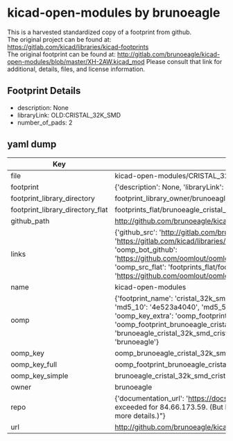 # kicad-open-modules by brunoeagle  
This is a harvested standardized copy of a footprint from github.  
The original project can be found at:  
https://gitlab.com/kicad/libraries/kicad-footprints  
The original footprint can be found at:
http://gitlab.com/brunoeagle/kicad-open-modules/blob/master/XH-2AW.kicad_mod
Please consult that link for additional, details, files, and license information.  
## Footprint Details
* description: None  
* libraryLink: OLD:CRISTAL_32K_SMD  
* number_of_pads: 2  
## yaml dump  
| Key | Value |  
| --- | --- |  
| file | kicad-open-modules/CRISTAL_32K_SMD.kicad_mod |  
| footprint | {'description': None, 'libraryLink': 'OLD:CRISTAL_32K_SMD', 'number_of_pads': 2} |  
| footprint_library_directory | footprint_library_owner/brunoeagle_kicad-open-modules |  
| footprint_library_directory_flat | footprints_flat/brunoeagle_cristal_32k_smd_cristal_32k_smd/working |  
| github_path | http://github.com/brunoeagle/kicad-open-modules/blob/master/CRISTAL_32K_SMD.kicad_mod |  
| links | {'github_src': 'http://gitlab.com/brunoeagle/kicad-open-modules/blob/master/XH-2AW.kicad_mod', 'github_src_repo': 'https://gitlab.com/kicad/libraries/kicad-footprints', 'oomp_bot': 'footprints/brunoeagle_cristal_32k_smd_cristal_32k_smd/working', 'oomp_bot_github': 'https://github.com/oomlout/oomlout_oomp_footprint_bot/tree/main/footprints/brunoeagle_cristal_32k_smd_cristal_32k_smd/working', 'oomp_src_flat': 'footprints_flat/footprints_flat/brunoeagle_cristal_32k_smd_cristal_32k_smd/working', 'oomp_src_flat_github': 'https://github.com/oomlout/oomlout_oomp_footprint_src/tree/main/footprints_flat/brunoeagle_cristal_32k_smd_cristal_32k_smd/working'} |  
| name | kicad-open-modules |  
| oomp | {'footprint_name': 'cristal_32k_smd', 'library_name': 'cristal_32k_smd_kicad_mod', 'md5': '4e523a4040781c17c979c10a9c56b99c', 'md5_10': '4e523a4040', 'md5_5': '4e523', 'md5_6': '4e523a', 'oomp_key': 'oomp_brunoeagle_cristal_32k_smd_cristal_32k_smd', 'oomp_key_extra': 'oomp_footprint_brunoeagle_cristal_32k_smd_cristal_32k_smd', 'oomp_key_full': 'oomp_footprint_brunoeagle_cristal_32k_smd_cristal_32k_smd_4e523a', 'oomp_key_simple': 'brunoeagle_cristal_32k_smd_cristal_32k_smd', 'original_filename': 'kicad-open-modules/CRISTAL_32K_SMD.kicad_mod', 'owner_name': 'brunoeagle'} |  
| oomp_key | oomp_brunoeagle_cristal_32k_smd_cristal_32k_smd |  
| oomp_key_full | oomp_footprint_brunoeagle_cristal_32k_smd_cristal_32k_smd |  
| oomp_key_simple | brunoeagle_cristal_32k_smd_cristal_32k_smd |  
| owner | brunoeagle |  
| repo | {'documentation_url': 'https://docs.github.com/rest/overview/resources-in-the-rest-api#rate-limiting', 'message': "API rate limit exceeded for 84.66.173.59. (But here's the good news: Authenticated requests get a higher rate limit. Check out the documentation for more details.)"} |  
| url | http://github.com/brunoeagle/kicad-open-modules |  

